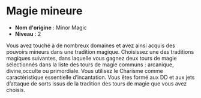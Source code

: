 # Magie mineure

 * **Nom d'origine** : Minor Magic
 * **Niveau** : 2


<p>Vous avez touché à de nombreux domaines et avez ainsi acquis des pouvoirs mineurs dans une tradition magique. Choisissez une des traditions magiques suivantes, dans laquelle vous gagnez deux tours de magie sélectionnés dans la liste des tours de magie communs : arcanique, divine,occulte ou primordiale. Vous utilisez le Charisme comme caractéristique essentielle d’incantation. Vous êtes formé aux DD et aux jets d’attaque de sorts issus de la tradition des tours de magie que vous avez choisis.</p>